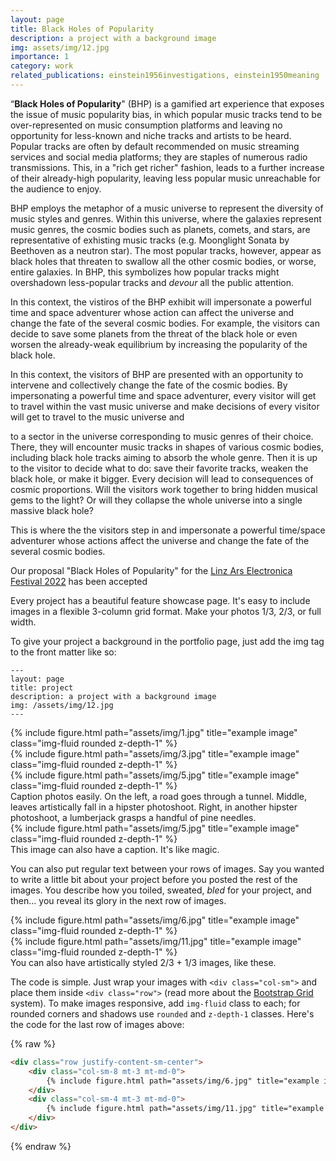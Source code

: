 ```yaml
---
layout: page
title: Black Holes of Popularity
description: a project with a background image
img: assets/img/12.jpg
importance: 1
category: work
related_publications: einstein1956investigations, einstein1950meaning
---
```



“**Black Holes of Popularity**" (BHP) is a gamified art experience that exposes the issue of music popularity bias, in which popular music tracks tend to be over-represented on music consumption platforms and leaving no opportunity for less-known and niche tracks and artists to be heard. Popular tracks are often by default recommended on music streaming services and social media platforms; they are staples of numerous radio transmissions. This, in a "rich get richer" fashion, leads to a further increase of their already-high popularity, leaving less popular music unreachable for the audience to enjoy.

BHP employs the metaphor of a music universe to represent the diversity of music styles and genres. Within this universe, where the galaxies represent music genres, the cosmic bodies such as planets, comets, and  stars, are representative of exhisting music tracks (e.g. Moonglight Sonata by Beethoven as a neutron star). The most popular tracks, however, appear as black holes that threaten to swallow all the other cosmic bodies, or worse, entire galaxies. In BHP, this symbolizes how popular tracks might overshadown less-popular tracks and *devour* all the public attention.

In this context, the vistiros of the BHP exhibit will impersonate a powerful time and space adventurer whose action can affect the universe and change the fate of the several cosmic bodies. For example, the visitors can decide to save some planets from the threat of the black hole or even worsen the already-weak equilibrium by increasing the popularity of the black hole.

In this context, the visitors of BHP are presented with an opportunity to intervene and collectively change the fate of the cosmic bodies. By impersonating a powerful time and space adventurer, every visitor will get to travel within the vast music universe and make decisions of 
every visitor will get to travel to the music universe and 

to a sector in the universe corresponding to music genres of their choice. There, they will encounter music tracks in shapes of various cosmic bodies, including black hole tracks aiming to absorb the whole genre. Then it is up to the visitor to decide what to do: save their favorite tracks, weaken the black hole, or make it bigger. Every decision will lead to consequences of cosmic proportions. Will the visitors work together to bring hidden musical gems to the light? Or will they collapse the whole universe into a single massive black hole?

This is where the the visitors step in and impersonate a powerful time/space adventurer whose actions affect the universe and change the fate of the several cosmic bodies. 


Our proposal "Black Holes of Popularity" for the [Linz Ars Electronica Festival 2022](https://www.jku.at/lit-open-innovation-center/art-science/projekte/lit-ars-sonder-call/) has been accepted




Every project has a beautiful feature showcase page.
It's easy to include images in a flexible 3-column grid format.
Make your photos 1/3, 2/3, or full width.

To give your project a background in the portfolio page, just add the img tag to the front matter like so:

    ---
    layout: page
    title: project
    description: a project with a background image
    img: /assets/img/12.jpg
    ---

<div class="row">
    <div class="col-sm mt-3 mt-md-0">
        {% include figure.html path="assets/img/1.jpg" title="example image" class="img-fluid rounded z-depth-1" %}
    </div>
    <div class="col-sm mt-3 mt-md-0">
        {% include figure.html path="assets/img/3.jpg" title="example image" class="img-fluid rounded z-depth-1" %}
    </div>
    <div class="col-sm mt-3 mt-md-0">
        {% include figure.html path="assets/img/5.jpg" title="example image" class="img-fluid rounded z-depth-1" %}
    </div>
</div>
<div class="caption">
    Caption photos easily. On the left, a road goes through a tunnel. Middle, leaves artistically fall in a hipster photoshoot. Right, in another hipster photoshoot, a lumberjack grasps a handful of pine needles.
</div>
<div class="row">
    <div class="col-sm mt-3 mt-md-0">
        {% include figure.html path="assets/img/5.jpg" title="example image" class="img-fluid rounded z-depth-1" %}
    </div>
</div>
<div class="caption">
    This image can also have a caption. It's like magic.
</div>

You can also put regular text between your rows of images.
Say you wanted to write a little bit about your project before you posted the rest of the images.
You describe how you toiled, sweated, *bled* for your project, and then... you reveal its glory in the next row of images.


<div class="row justify-content-sm-center">
    <div class="col-sm-8 mt-3 mt-md-0">
        {% include figure.html path="assets/img/6.jpg" title="example image" class="img-fluid rounded z-depth-1" %}
    </div>
    <div class="col-sm-4 mt-3 mt-md-0">
        {% include figure.html path="assets/img/11.jpg" title="example image" class="img-fluid rounded z-depth-1" %}
    </div>
</div>
<div class="caption">
    You can also have artistically styled 2/3 + 1/3 images, like these.
</div>


The code is simple.
Just wrap your images with `<div class="col-sm">` and place them inside `<div class="row">` (read more about the <a href="https://getbootstrap.com/docs/4.4/layout/grid/">Bootstrap Grid</a> system).
To make images responsive, add `img-fluid` class to each; for rounded corners and shadows use `rounded` and `z-depth-1` classes.
Here's the code for the last row of images above:

{% raw %}
```html
<div class="row justify-content-sm-center">
    <div class="col-sm-8 mt-3 mt-md-0">
        {% include figure.html path="assets/img/6.jpg" title="example image" class="img-fluid rounded z-depth-1" %}
    </div>
    <div class="col-sm-4 mt-3 mt-md-0">
        {% include figure.html path="assets/img/11.jpg" title="example image" class="img-fluid rounded z-depth-1" %}
    </div>
</div>
```
{% endraw %}
